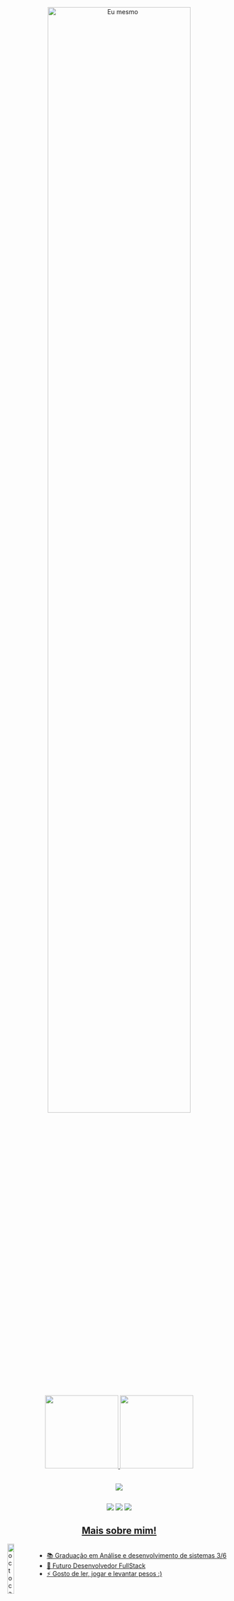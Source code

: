 <p align="center">
  <a href="https://github.com/christianmesaque">
    <img width="80%" alt="Eu mesmo" src="https://github.com/christianmesaque/christianmesaque/assets/95937311/1b2c0204-c824-4c7a-91ba-e4481af4b62d"/>
  </a>
</p>

<div align="center">
  <a href="https://github.com/christianmesaque">
  <img height="165em" src="https://github-readme-stats.vercel.app/api?username=christianmesaque&theme=blueberry"/>
  <img height="165em" src="https://github-readme-stats.vercel.app/api/top-langs/?username=christianmesaque&layout=compact&langs_count=7&theme=blueberry"/>
</div>
 

  <p align="center"><br>
  <a href="https://skillicons.dev">
    <img src="https://skillicons.dev/icons?i=go,js,react,nextjs,tailwindcss,html,css" />
  </a>
  </p>
 
  ##
 

  <div align="center">
   <a href="https://www.instagram.com/c_baianorr" target="_blank"><img src="https://img.shields.io/badge/-Instagram-%23E4405F?style=for-the-badge&logo=instagram&logoColor=white" target="_blank"></a> 
   <a href="https://www.linkedin.com/in/christian-mesaque-5968a9227" target="_blank"><img src="https://img.shields.io/badge/-LinkedIn-%230077B5?style=for-the-badge&logo=linkedin&logoColor=white" target="_blank"></a> 
    <a href = "mailto:christianmacedo110@gmail.com"><img src="https://img.shields.io/badge/-Gmail-%23333?style=for-the-badge&logo=gmail&logoColor=white" target="_blank"</a>
      <h2>Mais sobre mim!</h2>
  </div>
    
    
<img width="17%" alt="octocat" src="https://user-images.githubusercontent.com/95937311/232064379-4db22d8e-8dcd-4c1a-ae9f-d55db3d4a98b.png" align="left">
   <div align="left">
  <ul> 
    <br>
    <li>📚 Graduação em Análise e desenvolvimento de sistemas 3/6 </li>
    <li>💼 Futuro Desenvolvedor FullStack </li>
    <li>⚡ Gosto de ler, jogar e levantar pesos :) </li>
  </ul>
</div>
